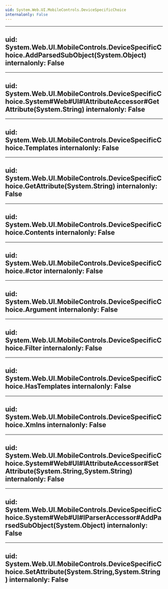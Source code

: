 ```yaml
---
uid: System.Web.UI.MobileControls.DeviceSpecificChoice
internalonly: False
---
```


---
uid: System.Web.UI.MobileControls.DeviceSpecificChoice.AddParsedSubObject(System.Object)
internalonly: False
---

---
uid: System.Web.UI.MobileControls.DeviceSpecificChoice.System#Web#UI#IAttributeAccessor#GetAttribute(System.String)
internalonly: False
---

---
uid: System.Web.UI.MobileControls.DeviceSpecificChoice.Templates
internalonly: False
---

---
uid: System.Web.UI.MobileControls.DeviceSpecificChoice.GetAttribute(System.String)
internalonly: False
---

---
uid: System.Web.UI.MobileControls.DeviceSpecificChoice.Contents
internalonly: False
---

---
uid: System.Web.UI.MobileControls.DeviceSpecificChoice.#ctor
internalonly: False
---

---
uid: System.Web.UI.MobileControls.DeviceSpecificChoice.Argument
internalonly: False
---

---
uid: System.Web.UI.MobileControls.DeviceSpecificChoice.Filter
internalonly: False
---

---
uid: System.Web.UI.MobileControls.DeviceSpecificChoice.HasTemplates
internalonly: False
---

---
uid: System.Web.UI.MobileControls.DeviceSpecificChoice.Xmlns
internalonly: False
---

---
uid: System.Web.UI.MobileControls.DeviceSpecificChoice.System#Web#UI#IAttributeAccessor#SetAttribute(System.String,System.String)
internalonly: False
---

---
uid: System.Web.UI.MobileControls.DeviceSpecificChoice.System#Web#UI#IParserAccessor#AddParsedSubObject(System.Object)
internalonly: False
---

---
uid: System.Web.UI.MobileControls.DeviceSpecificChoice.SetAttribute(System.String,System.String)
internalonly: False
---
